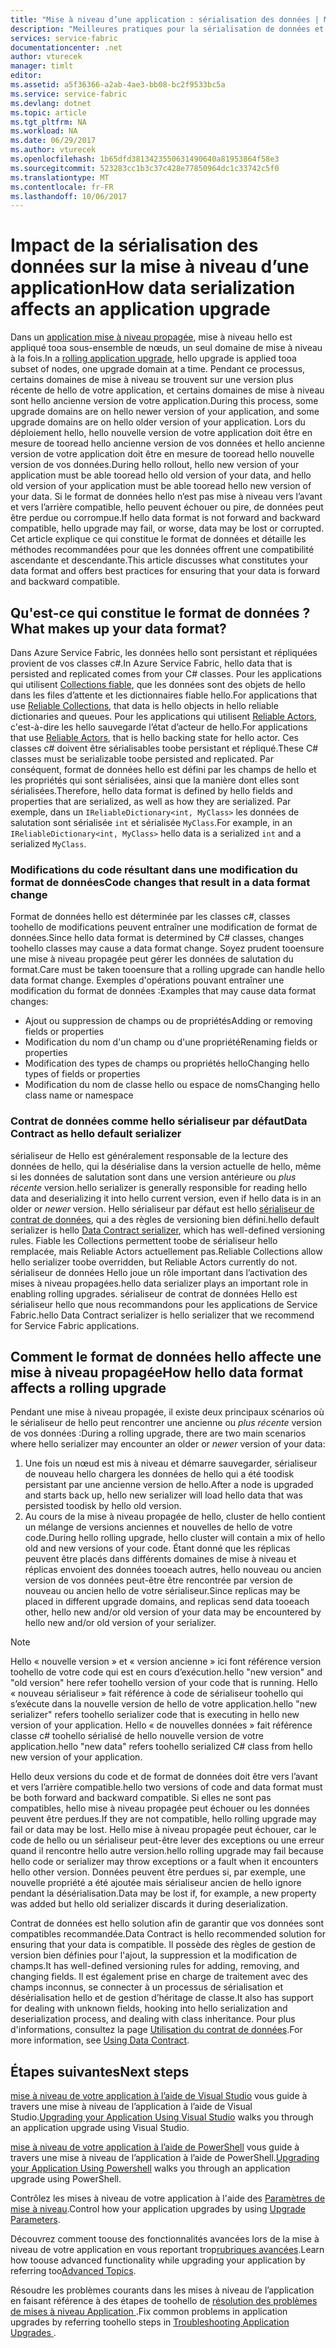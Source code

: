 ```yaml
---
title: "Mise à niveau d’une application : sérialisation des données | Microsoft Docs"
description: "Meilleures pratiques pour la sérialisation de données et son impact sur le déploiement des mises à niveau d'applications."
services: service-fabric
documentationcenter: .net
author: vturecek
manager: timlt
editor: 
ms.assetid: a5f36366-a2ab-4ae3-bb08-bc2f9533bc5a
ms.service: service-fabric
ms.devlang: dotnet
ms.topic: article
ms.tgt_pltfrm: NA
ms.workload: NA
ms.date: 06/29/2017
ms.author: vturecek
ms.openlocfilehash: 1b65dfd3813423550631490640a81953864f58e3
ms.sourcegitcommit: 523283cc1b3c37c428e77850964dc1c33742c5f0
ms.translationtype: MT
ms.contentlocale: fr-FR
ms.lasthandoff: 10/06/2017
---
```

# <a name="how-data-serialization-affects-an-application-upgrade"></a><span data-ttu-id="dc08f-103">Impact de la sérialisation des données sur la mise à niveau d’une application</span><span class="sxs-lookup"><span data-stu-id="dc08f-103">How data serialization affects an application upgrade</span></span>
<span data-ttu-id="dc08f-104">Dans un [application mise à niveau propagée](service-fabric-application-upgrade.md), mise à niveau hello est appliqué tooa sous-ensemble de nœuds, un seul domaine de mise à niveau à la fois.</span><span class="sxs-lookup"><span data-stu-id="dc08f-104">In a [rolling application upgrade](service-fabric-application-upgrade.md), hello upgrade is applied tooa subset of nodes, one upgrade domain at a time.</span></span> <span data-ttu-id="dc08f-105">Pendant ce processus, certains domaines de mise à niveau se trouvent sur une version plus récente de hello de votre application, et certains domaines de mise à niveau sont hello ancienne version de votre application.</span><span class="sxs-lookup"><span data-stu-id="dc08f-105">During this process, some upgrade domains are on hello newer version of your application, and some upgrade domains are on hello older version of your application.</span></span> <span data-ttu-id="dc08f-106">Lors du déploiement hello, hello nouvelle version de votre application doit être en mesure de tooread hello ancienne version de vos données et hello ancienne version de votre application doit être en mesure de tooread hello nouvelle version de vos données.</span><span class="sxs-lookup"><span data-stu-id="dc08f-106">During hello rollout, hello new version of your application must be able tooread hello old version of your data, and hello old version of your application must be able tooread hello new version of your data.</span></span> <span data-ttu-id="dc08f-107">Si le format de données hello n’est pas mise à niveau vers l’avant et vers l’arrière compatible, hello peuvent échouer ou pire, de données peut être perdue ou corrompue.</span><span class="sxs-lookup"><span data-stu-id="dc08f-107">If hello data format is not forward and backward compatible, hello upgrade may fail, or worse, data may be lost or corrupted.</span></span> <span data-ttu-id="dc08f-108">Cet article explique ce qui constitue le format de données et détaille les méthodes recommandées pour que les données offrent une compatibilité ascendante et descendante.</span><span class="sxs-lookup"><span data-stu-id="dc08f-108">This article discusses what constitutes your data format and offers best practices for ensuring that your data is forward and backward compatible.</span></span>

## <a name="what-makes-up-your-data-format"></a><span data-ttu-id="dc08f-109">Qu'est-ce qui constitue le format de données ?</span><span class="sxs-lookup"><span data-stu-id="dc08f-109">What makes up your data format?</span></span>
<span data-ttu-id="dc08f-110">Dans Azure Service Fabric, les données hello sont persistant et répliquées provient de vos classes c#.</span><span class="sxs-lookup"><span data-stu-id="dc08f-110">In Azure Service Fabric, hello data that is persisted and replicated comes from your C# classes.</span></span> <span data-ttu-id="dc08f-111">Pour les applications qui utilisent [Collections fiable](service-fabric-reliable-services-reliable-collections.md), que les données sont des objets de hello dans les files d’attente et les dictionnaires fiable hello.</span><span class="sxs-lookup"><span data-stu-id="dc08f-111">For applications that use [Reliable Collections](service-fabric-reliable-services-reliable-collections.md), that data is hello objects in hello reliable dictionaries and queues.</span></span> <span data-ttu-id="dc08f-112">Pour les applications qui utilisent [Reliable Actors](service-fabric-reliable-actors-introduction.md), c'est-à-dire les hello sauvegarde l’état d’acteur de hello.</span><span class="sxs-lookup"><span data-stu-id="dc08f-112">For applications that use [Reliable Actors](service-fabric-reliable-actors-introduction.md), that is hello backing state for hello actor.</span></span> <span data-ttu-id="dc08f-113">Ces classes c# doivent être sérialisables toobe persistant et répliqué.</span><span class="sxs-lookup"><span data-stu-id="dc08f-113">These C# classes must be serializable toobe persisted and replicated.</span></span> <span data-ttu-id="dc08f-114">Par conséquent, format de données hello est défini par les champs de hello et les propriétés qui sont sérialisées, ainsi que la manière dont elles sont sérialisées.</span><span class="sxs-lookup"><span data-stu-id="dc08f-114">Therefore, hello data format is defined by hello fields and properties that are serialized, as well as how they are serialized.</span></span> <span data-ttu-id="dc08f-115">Par exemple, dans un `IReliableDictionary<int, MyClass>` les données de salutation sont sérialisée `int` et sérialisée `MyClass`.</span><span class="sxs-lookup"><span data-stu-id="dc08f-115">For example, in an `IReliableDictionary<int, MyClass>` hello data is a serialized `int` and a serialized `MyClass`.</span></span>

### <a name="code-changes-that-result-in-a-data-format-change"></a><span data-ttu-id="dc08f-116">Modifications du code résultant dans une modification du format de données</span><span class="sxs-lookup"><span data-stu-id="dc08f-116">Code changes that result in a data format change</span></span>
<span data-ttu-id="dc08f-117">Format de données hello est déterminée par les classes c#, classes toohello de modifications peuvent entraîner une modification de format de données.</span><span class="sxs-lookup"><span data-stu-id="dc08f-117">Since hello data format is determined by C# classes, changes toohello classes may cause a data format change.</span></span> <span data-ttu-id="dc08f-118">Soyez prudent tooensure une mise à niveau propagée peut gérer les données de salutation du format.</span><span class="sxs-lookup"><span data-stu-id="dc08f-118">Care must be taken tooensure that a rolling upgrade can handle hello data format change.</span></span> <span data-ttu-id="dc08f-119">Exemples d'opérations pouvant entraîner une modification du format de données :</span><span class="sxs-lookup"><span data-stu-id="dc08f-119">Examples that may cause data format changes:</span></span>

* <span data-ttu-id="dc08f-120">Ajout ou suppression de champs ou de propriétés</span><span class="sxs-lookup"><span data-stu-id="dc08f-120">Adding or removing fields or properties</span></span>
* <span data-ttu-id="dc08f-121">Modification du nom d'un champ ou d'une propriété</span><span class="sxs-lookup"><span data-stu-id="dc08f-121">Renaming fields or properties</span></span>
* <span data-ttu-id="dc08f-122">Modification des types de champs ou propriétés hello</span><span class="sxs-lookup"><span data-stu-id="dc08f-122">Changing hello types of fields or properties</span></span>
* <span data-ttu-id="dc08f-123">Modification du nom de classe hello ou espace de noms</span><span class="sxs-lookup"><span data-stu-id="dc08f-123">Changing hello class name or namespace</span></span>

### <a name="data-contract-as-hello-default-serializer"></a><span data-ttu-id="dc08f-124">Contrat de données comme hello sérialiseur par défaut</span><span class="sxs-lookup"><span data-stu-id="dc08f-124">Data Contract as hello default serializer</span></span>
<span data-ttu-id="dc08f-125">sérialiseur de Hello est généralement responsable de la lecture des données de hello, qui la désérialise dans la version actuelle de hello, même si les données de salutation sont dans une version antérieure ou *plus récente* version.</span><span class="sxs-lookup"><span data-stu-id="dc08f-125">hello serializer is generally responsible for reading hello data and deserializing it into hello current version, even if hello data is in an older or *newer* version.</span></span> <span data-ttu-id="dc08f-126">Hello sérialiseur par défaut est hello [sérialiseur de contrat de données](https://msdn.microsoft.com/library/ms733127.aspx), qui a des règles de versioning bien défini.</span><span class="sxs-lookup"><span data-stu-id="dc08f-126">hello default serializer is hello [Data Contract serializer](https://msdn.microsoft.com/library/ms733127.aspx), which has well-defined versioning rules.</span></span> <span data-ttu-id="dc08f-127">Fiable les Collections permettent toobe de sérialiseur hello remplacée, mais Reliable Actors actuellement pas.</span><span class="sxs-lookup"><span data-stu-id="dc08f-127">Reliable Collections allow hello serializer toobe overridden, but Reliable Actors currently do not.</span></span> <span data-ttu-id="dc08f-128">sérialiseur de données Hello joue un rôle important dans l’activation des mises à niveau propagées.</span><span class="sxs-lookup"><span data-stu-id="dc08f-128">hello data serializer plays an important role in enabling rolling upgrades.</span></span> <span data-ttu-id="dc08f-129">sérialiseur de contrat de données Hello est sérialiseur hello que nous recommandons pour les applications de Service Fabric.</span><span class="sxs-lookup"><span data-stu-id="dc08f-129">hello Data Contract serializer is hello serializer that we recommend for Service Fabric applications.</span></span>

## <a name="how-hello-data-format-affects-a-rolling-upgrade"></a><span data-ttu-id="dc08f-130">Comment le format de données hello affecte une mise à niveau propagée</span><span class="sxs-lookup"><span data-stu-id="dc08f-130">How hello data format affects a rolling upgrade</span></span>
<span data-ttu-id="dc08f-131">Pendant une mise à niveau propagée, il existe deux principaux scénarios où le sérialiseur de hello peut rencontrer une ancienne ou *plus récente* version de vos données :</span><span class="sxs-lookup"><span data-stu-id="dc08f-131">During a rolling upgrade, there are two main scenarios where hello serializer may encounter an older or *newer* version of your data:</span></span>

1. <span data-ttu-id="dc08f-132">Une fois un nœud est mis à niveau et démarre sauvegarder, sérialiseur de nouveau hello chargera les données de hello qui a été toodisk persistant par une ancienne version de hello.</span><span class="sxs-lookup"><span data-stu-id="dc08f-132">After a node is upgraded and starts back up, hello new serializer will load hello data that was persisted toodisk by hello old version.</span></span>
2. <span data-ttu-id="dc08f-133">Au cours de la mise à niveau propagée de hello, cluster de hello contient un mélange de versions anciennes et nouvelles de hello de votre code.</span><span class="sxs-lookup"><span data-stu-id="dc08f-133">During hello rolling upgrade, hello cluster will contain a mix of hello old and new versions of your code.</span></span> <span data-ttu-id="dc08f-134">Étant donné que les réplicas peuvent être placés dans différents domaines de mise à niveau et réplicas envoient des données tooeach autres, hello nouveau ou ancien version de vos données peut-être être rencontrée par version de nouveau ou ancien hello de votre sérialiseur.</span><span class="sxs-lookup"><span data-stu-id="dc08f-134">Since replicas may be placed in different upgrade domains, and replicas send data tooeach other, hello new and/or old version of your data may be encountered by hello new and/or old version of your serializer.</span></span>

> [!NOTE]
> <span data-ttu-id="dc08f-135">Hello « nouvelle version » et « version ancienne » ici font référence version toohello de votre code qui est en cours d’exécution.</span><span class="sxs-lookup"><span data-stu-id="dc08f-135">hello "new version" and "old version" here refer toohello version of your code that is running.</span></span> <span data-ttu-id="dc08f-136">Hello « nouveau sérialiseur » fait référence à code de sérialiseur toohello qui s’exécute dans la nouvelle version de hello de votre application.</span><span class="sxs-lookup"><span data-stu-id="dc08f-136">hello "new serializer" refers toohello serializer code that is executing in hello new version of your application.</span></span> <span data-ttu-id="dc08f-137">Hello « de nouvelles données » fait référence classe c# toohello sérialisé de hello nouvelle version de votre application.</span><span class="sxs-lookup"><span data-stu-id="dc08f-137">hello "new data" refers toohello serialized C# class from hello new version of your application.</span></span>
> 
> 

<span data-ttu-id="dc08f-138">Hello deux versions du code et de format de données doit être vers l’avant et vers l’arrière compatible.</span><span class="sxs-lookup"><span data-stu-id="dc08f-138">hello two versions of code and data format must be both forward and backward compatible.</span></span> <span data-ttu-id="dc08f-139">Si elles ne sont pas compatibles, hello mise à niveau propagée peut échouer ou les données peuvent être perdues.</span><span class="sxs-lookup"><span data-stu-id="dc08f-139">If they are not compatible, hello rolling upgrade may fail or data may be lost.</span></span> <span data-ttu-id="dc08f-140">Hello mise à niveau propagée peut échouer, car le code de hello ou un sérialiseur peut-être lever des exceptions ou une erreur quand il rencontre hello autre version.</span><span class="sxs-lookup"><span data-stu-id="dc08f-140">hello rolling upgrade may fail because hello code or serializer may throw exceptions or a fault when it encounters hello other version.</span></span> <span data-ttu-id="dc08f-141">Données peuvent être perdues si, par exemple, une nouvelle propriété a été ajoutée mais sérialiseur ancien de hello ignore pendant la désérialisation.</span><span class="sxs-lookup"><span data-stu-id="dc08f-141">Data may be lost if, for example, a new property was added but hello old serializer discards it during deserialization.</span></span>

<span data-ttu-id="dc08f-142">Contrat de données est hello solution afin de garantir que vos données sont compatibles recommandée.</span><span class="sxs-lookup"><span data-stu-id="dc08f-142">Data Contract is hello recommended solution for ensuring that your data is compatible.</span></span> <span data-ttu-id="dc08f-143">Il possède des règles de gestion de version bien définies pour l'ajout, la suppression et la modification de champs.</span><span class="sxs-lookup"><span data-stu-id="dc08f-143">It has well-defined versioning rules for adding, removing, and changing fields.</span></span> <span data-ttu-id="dc08f-144">Il est également prise en charge de traitement avec des champs inconnus, se connecter à un processus de sérialisation et désérialisation hello et de gestion d’héritage de classe.</span><span class="sxs-lookup"><span data-stu-id="dc08f-144">It also has support for dealing with unknown fields, hooking into hello serialization and deserialization process, and dealing with class inheritance.</span></span> <span data-ttu-id="dc08f-145">Pour plus d'informations, consultez la page [Utilisation du contrat de données](https://msdn.microsoft.com/library/ms733127.aspx).</span><span class="sxs-lookup"><span data-stu-id="dc08f-145">For more information, see [Using Data Contract](https://msdn.microsoft.com/library/ms733127.aspx).</span></span>

## <a name="next-steps"></a><span data-ttu-id="dc08f-146">Étapes suivantes</span><span class="sxs-lookup"><span data-stu-id="dc08f-146">Next steps</span></span>
<span data-ttu-id="dc08f-147">[mise à niveau de votre application à l’aide de Visual Studio](service-fabric-application-upgrade-tutorial.md) vous guide à travers une mise à niveau de l’application à l’aide de Visual Studio.</span><span class="sxs-lookup"><span data-stu-id="dc08f-147">[Upgrading your Application Using Visual Studio](service-fabric-application-upgrade-tutorial.md) walks you through an application upgrade using Visual Studio.</span></span>

<span data-ttu-id="dc08f-148">[mise à niveau de votre application à l’aide de PowerShell](service-fabric-application-upgrade-tutorial-powershell.md) vous guide à travers une mise à niveau de l’application à l’aide de PowerShell.</span><span class="sxs-lookup"><span data-stu-id="dc08f-148">[Upgrading your Application Using Powershell](service-fabric-application-upgrade-tutorial-powershell.md) walks you through an application upgrade using PowerShell.</span></span>

<span data-ttu-id="dc08f-149">Contrôlez les mises à niveau de votre application à l'aide des [Paramètres de mise à niveau](service-fabric-application-upgrade-parameters.md).</span><span class="sxs-lookup"><span data-stu-id="dc08f-149">Control how your application upgrades by using [Upgrade Parameters](service-fabric-application-upgrade-parameters.md).</span></span>

<span data-ttu-id="dc08f-150">Découvrez comment toouse des fonctionnalités avancées lors de la mise à niveau de votre application en vous reportant trop[rubriques avancées](service-fabric-application-upgrade-advanced.md).</span><span class="sxs-lookup"><span data-stu-id="dc08f-150">Learn how toouse advanced functionality while upgrading your application by referring too[Advanced Topics](service-fabric-application-upgrade-advanced.md).</span></span>

<span data-ttu-id="dc08f-151">Résoudre les problèmes courants dans les mises à niveau de l’application en faisant référence à des étapes de toohello de [résolution des problèmes de mises à niveau Application ](service-fabric-application-upgrade-troubleshooting.md).</span><span class="sxs-lookup"><span data-stu-id="dc08f-151">Fix common problems in application upgrades by referring toohello steps in [Troubleshooting Application Upgrades ](service-fabric-application-upgrade-troubleshooting.md).</span></span>

